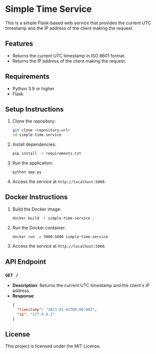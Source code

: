 # Simple Time Service

This is a simple Flask-based web service that provides the current UTC timestamp and the IP address of the client making the request.

## Features

- Returns the current UTC timestamp in ISO 8601 format.
- Returns the IP address of the client making the request.

## Requirements

- Python 3.9 or higher
- Flask

## Setup Instructions

1. Clone the repository:
   ```bash
   git clone <repository-url>
   cd simple-time-service
   ```

2. Install dependencies:
   ```bash
   pip install -r requirements.txt
   ```

3. Run the application:
   ```bash
   python app.py
   ```

4. Access the service at `http://localhost:5000`.

## Docker Instructions

1. Build the Docker image:
   ```bash
   docker build -t simple-time-service .
   ```

2. Run the Docker container:
   ```bash
   docker run -p 5000:5000 simple-time-service
   ```

3. Access the service at `http://localhost:5000`.

## API Endpoint

### `GET /`

- **Description**: Returns the current UTC timestamp and the client's IP address.
- **Response**:
  ```json
  {
    "timestamp": "2023-01-01T00:00:00Z",
    "ip": "127.0.0.1"
  }
  ```

## License

This project is licensed under the MIT License.
